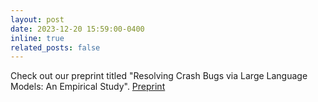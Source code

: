 ```yaml
---
layout: post
date: 2023-12-20 15:59:00-0400
inline: true
related_posts: false
---
```


Check out our preprint titled "Resolving Crash Bugs via Large Language Models: An Empirical Study".
[Preprint](https://arxiv.org/abs/2312.10448)

<!--
A simple inline announcement with Markdown emoji! :sparkles: :smile:
-->